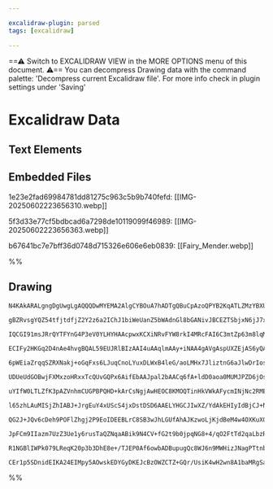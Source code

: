 ```yaml
---

excalidraw-plugin: parsed
tags: [excalidraw]

---
```

==⚠  Switch to EXCALIDRAW VIEW in the MORE OPTIONS menu of this document. ⚠== You can decompress Drawing data with the command palette: 'Decompress current Excalidraw file'. For more info check in plugin settings under 'Saving'


# Excalidraw Data

## Text Elements
## Embedded Files
1e23e2fad69984781dd81275c963c5b9b740fefd: [[IMG-20250602223656310.webp]]

5f3d33e77cf5bdbcad6a7298de10119099f46989: [[IMG-20250602223656363.webp]]

b67641bc7e7bff36d0748d715326e606e6eb0839: [[Fairy_Mender.webp]]

%%
## Drawing
```compressed-json
N4KAkARALgngDgUwgLgAQQQDwMYEMA2AlgCYBOuA7hADTgQBuCpAzoQPYB2KqATLZMzYBXUtiRoIACyhQ4zZAHoFAc0JRJQgEYA6bGwC2CgF7N6hbEcK4OCtptbErHALRY8RMpWdx8Q1TdIEfARcZgRmBShcZQUebQBGOJ4aOiCEfQQOKGZuAG1wMFAwYogSbmhmADUAJQBraviADRTiyFhEcsJ9aKR+EsxuZ3iAZgAOAAZtYeHxgE4eHgBWROHF

gBZRvsgYQZ54tfjtdfjZ2Y2z6a2IChJ1biWeUanZ5bWAdnGl8bGANivJBCEZTSbjxN6jJ7xUbDH6jHhnNaIt5/AqQazKYLccZXZhQUhsWoIADCbHwbFI5Tx1mYcFwgSyLRKmlw2FqynxQg4xBJZIpEipHBpdMyUEZkAAZoR8PgAMqwTESSQsjSBMUQXH4wkAdVuklBOLxBIQcpgCvQgg8ao5wI44RyaHiVzYtOwah2DvG2NREA5XNtzHtqA4QmlO

IQCGI91msJRrQYTFYnG4P3eV0YLHYHAAcpwxKCXiNRvFYW8rkI4MRcFAI6C3mtZp63m8lqM1nxvYRmAARNLVyNocUEMJXdnCOAASWIgdyAF0rpphFyAKLBDJZadz71EDi1bjB0NbtismtoPFCBBXSXBSfleIIHjDe+D4g/U6t8HxYjEIs8N6LbDRsM2CLJosyaHW4zigg4qRji7jiKg+StGAjqoihqKbnGhBclg5S4OMariuQGQ3mg+74AaVZCIG

ECIFy2HKGq2D4nAe4hvgBQAL59EUJRlBIzAAI4uAAqlmAAy+iNAA4gAVgAspUXZEjAS6yQAWgAitJartAhpTdMovTegMaBDDwKZTBCwzxIs0yzNC8xXO6qBDPsbzaEsbzDEs0x7AsVw3MQdxoDZHnzBcUIbOMbalt6AJAiCaAbHEiwxT8PxvLZyJgj8wxXOiZpenGGpGjy5KUuQgq0vSorziybK+typIVfyVVCrVhFSrK8r6Uq2AqsZJWGtqur6t

6pWEiaZrqqSZRXNakj+oGqFxs6LJuqCnoLYuxDLWxB4leG/aoLMHx7JliztnG6aJlwDrIosaYJpmOYcHmaDIn+aw/IscVxuWlZ9rW9ZXZ6wyzDZ118d2vYnqgg74MO3qjuWk4bvOu0rukIoY1u2G7mR7FXGSx4nYjyNxleCCkegizisMxDTAgTbYOKIHEJoeAvrgzYOcQCDxOM8QnHMszij9DmzGqzDwXkaFDFs6GtJhfE4aZ6C4PEhHETTJ3kZR

UDUeUdGOBwjFXMxzoHRxxTcQUvGQPx6AifEbAAJpal2bAACq6fA+ldD0aoa0MUMJPZD6jOsyyzM5uzecM2gfN8ZynFCDlPd6QUhagPlJ02wwbD9dk/PscfxYCwKimgaXFSUhUIfXAgjcSLV8ugAodSKarMqyqNcuVHfQO1NU95e3XTX1yoiENJSTQgOrBXqDoGpqxq9eUFrzd6i37av3rra6sBbc3Pq7fvQbExNx3cMM4KjBXN0vUmaC/tDkC3a9

uYIfW0LTLZfK3pAZVnhmCUGPBPQHD+kArCsNgjAwHEOC8KMOQTinHkVWkAFycmINjNc2RMEkwJjbEmR5CTk2QRPa8J0ICaEyimeIXM3gs00OKBmPxiDjDrKMYgWU7IWQQD8cYPwhEIE0OMRyMs5ZoCQq0Va8iMJXGwgLDWEBcDJEtixbgjtIAayhMnd4axuFrBsmlesawlYQBcs3SAOcV6oA+IsbQcIy7RnWBsCYWdkJSCrklVAQsGxWI4FRcg+A

l65zhLAuMISjZhIABJ+JrgEuY4xUScS4jxDstDSD6AAELYHGCJIwXZ/YdAkEHIyIdBjCJ+NoRE0dFh/QbO5TY3oXJDAmGsTyowvo8FMXlMEgUxqhX6QkDKiwixNMRNGSG/wkncB+pMExkM5h5XTuMbxDdzZFTXmVdulVqRjwZPVfuTUh6HOqsKE53orw9VNNPAas8ZatwiQ4hRLd15Ty3nNWCu9hA2jtONNaLpNoejPk1S+Bsb7wxhCIrZn8X73V

QG2J+JQv6cDeh9POFlZhgj2P9EoIDEEBLrC8SB3wJhLGUfAhAJKzwoLjKjdBeM4w4OXKuXGRD8Y7lIYeMm3AKaMpKNTWmEAeCaAQLwsuQFBbIlGOBb4lY1jMgVfEcU2BoSQOgqcKC0FpEEAQnI4ois0LxCUR2dWeFhgQC4uATC6i4BwDlKAnRBRoAAgyOUSspBdx9AYIQBAFA8kNQHs1Xk5QADE7CY3ikZBAbAIharjmrPoOU68LkSEjXeHNc8E1

JpFCm9IIazm7UzZ3Ue1y6rusTaQZNqaABik9N4CV+fG2t9b0jpqNG8+4/qO2FtTd2qaLbzRtv7QWrIRb9DVABUtIFB8SgDqnamgA8qCk+4KJ11sHekBtnAoANtwPoKULktn5p3SuvdB6ZSECMAhSB27O36B9lgKAABBIgyhkUQGCOKatS7J1QGnS60gH661sAoACXA+tr6AcvcB1NS4uTvog1BkItC6T4ioE+3d+hUPYZ9gHcoTV42y3xNKZoDpE

R1NGBlIWPk079LReqK20p3b3DhE8e+/TJEP0Af6owbADBupugQc8WJ6n9MWHizJNagPTtnbgy+59cHxvZCQW9977j1wgBp4gcoECsVrv6/T8k2AC2Q7gTQwRKFI2FXp0gJBy2OwgHk0kOTlDMgABQEuoLwIZAXSyoEmIsAAlGqaoCBlAhjpCRrzuBfMzH8w+bEvBkshaOBFuT8HarDoQOuqAmZAzQpFbrKLOEnPm1EyUTI1nbPcAZZbIgxnUBNe9

CEr1p5SDnidEIKA24EIMpy5AOwskEDYGyDKEJcBzOWZCTZ+GQr/UsiK4wH2wn8A1baMRgSaRJuZiYtRKABgiPlKvodEopMKGCqobc/Eab9tFdfgjO7cZ8ChA/Qd9bm2bZ2rAPbCUUpwg6IyZxIAA
```
%%